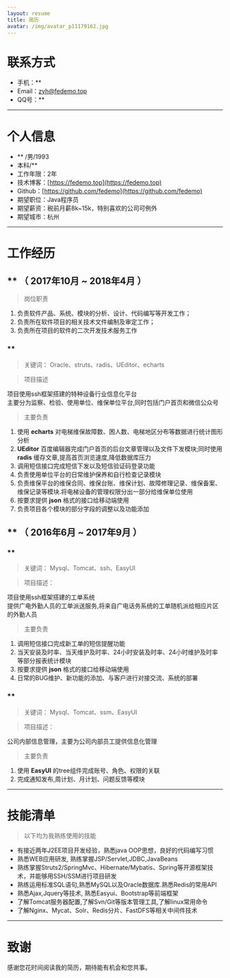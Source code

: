 ```yaml
---
layout: resume
title: 简历
avatar: /img/avatar_p11179162.jpg
---
```

# 联系方式

- 手机：**
- Email：zyh@fedemo.top
- QQ号：**

---

# 个人信息

 - ** /男/1993
 - 本科/**
 - 工作年限：2年
 - 技术博客：[https://fedemo.top](https://fedemo.top)
 - Github：[https://github.com/fedemo](https://github.com/fedemo)
 - 期望职位：Java程序员
 - 期望薪资：税前月薪8k~15k，特别喜欢的公司可例外
 - 期望城市：杭州

---

# 工作经历  

## ** （ 2017年10月 ~ 2018年4月 ）

>岗位职责  

1. 负责软件产品、系统、模块的分析、设计、代码编写等开发工作；
2. 负责所在软件项目的相关技术文件编制及审定工作；
3. 负责所在项目的软件的二次开发技术服务工作

### **

>关键词： Oracle、struts、radis、UEditor、echarts   

>项目描述   

项目使用ssh框架搭建的特种设备行业信息化平台   
主要分为监察、检验、使用单位、维保单位平台,同时包括门户首页和微信公众号   

>主要负责

1. 使用 **echarts** 对电梯维保故障数、困人数、电梯地区分布等数据进行统计图形分析
2. **UEditor** 百度编辑器完成门户首页的后台文章管理以及文件下发模块;同时使用 **radis** 缓存文章,提高首页浏览速度,降低数据库压力
3. 调用短信接口完成短信下发以及短信验证码登录功能
4. 负责使用单位平台的日常维护保养和自行检查记录模块
5. 负责维保平台的维保合同、维保台账、维保计划、故障修理记录、维保备案、维保记录等模块.将电梯设备的管理权限分出一部分给维保单位使用
6. 按要求提供 **json** 格式的接口给移动端使用
7. 负责项目各个模块的部分字段的调整以及功能添加   

## ** （ 2016年6月 ~ 2017年9月 ）

### **

>关键词： Mysql、Tomcat、ssh、EasyUI   

>项目描述：   

项目使用ssh框架搭建的工单系统    
提供广电外勤人员的工单派送服务,将来自广电话务系统的工单随机派给相应片区的外勤人员   

>主要负责  

1. 调用短信接口完成新工单的短信提醒功能
2. 当天安装及时率、当天维护及时率、24小时安装及时率、24小时维护及时率等部分报表统计模块
3. 按要求提供 **json** 格式的接口给移动端使用
4. 日常的BUG维护、新功能的添加、与客户进行对接交流、系统的部署

### **

>关键词： Mysql、Tomcat、ssm、EasyUI   

>项目描述：   

公司内部信息管理，主要为公司内部员工提供信息化管理

>主要负责  

1. 使用 **EasyUI** 的tree组件完成账号、角色、权限的关联
2. 完成通知发布,周计划、月计划、问题反馈等模块

---
# 技能清单
>以下均为我熟练使用的技能

- 有接近两年J2EE项目开发经验，熟悉java OOP思想，良好的代码编写习惯
- 熟悉WEB应用研发, 熟练掌握JSP/Servlet,JDBC,JavaBeans
- 熟练掌握Struts2/SpringMvc、Hibernate/Mybatis、Spring等开源框架技术，并能够用SSH/SSM进行项目研发
- 熟练运用标准SQL语句,熟悉MySQL以及Oracle数据库.熟悉Redis的常用API
- 熟悉Ajax,Jquery等技术, 熟悉Easyui、Bootstrap等前端框架
- 了解Tomcat服务器配置,了解Svn/Git等版本管理工具,了解linux常用命令
- 了解Nginx、Mycat、Solr、Redis分片、FastDFS等相关中间件技术


---

# 致谢
感谢您花时间阅读我的简历，期待能有机会和您共事。
